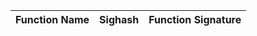 | Function Name | Sighash    | Function Signature | 
| ------------- | ---------- | ------------------ | 
